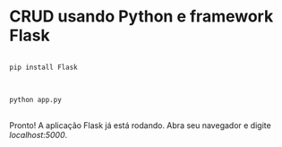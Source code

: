 # CRUD usando Python e framework Flask

<pre>
<code>
pip install Flask
</code>
</pre>

<pre>
<code>
python app.py
</code>
</pre>

Pronto! A aplicação Flask já está rodando. Abra seu navegador e digite <i>localhost:5000</i>.
